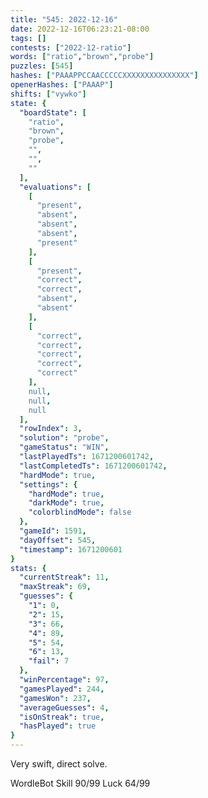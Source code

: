 ```yaml
---
title: "545: 2022-12-16"
date: 2022-12-16T06:23:21-08:00
tags: []
contests: ["2022-12-ratio"]
words: ["ratio","brown","probe"]
puzzles: [545]
hashes: ["PAAAPPCCAACCCCCXXXXXXXXXXXXXXX"]
openerHashes: ["PAAAP"]
shifts: ["vywko"]
state: {
  "boardState": [
    "ratio",
    "brown",
    "probe",
    "",
    "",
    ""
  ],
  "evaluations": [
    [
      "present",
      "absent",
      "absent",
      "absent",
      "present"
    ],
    [
      "present",
      "correct",
      "correct",
      "absent",
      "absent"
    ],
    [
      "correct",
      "correct",
      "correct",
      "correct",
      "correct"
    ],
    null,
    null,
    null
  ],
  "rowIndex": 3,
  "solution": "probe",
  "gameStatus": "WIN",
  "lastPlayedTs": 1671200601742,
  "lastCompletedTs": 1671200601742,
  "hardMode": true,
  "settings": {
    "hardMode": true,
    "darkMode": true,
    "colorblindMode": false
  },
  "gameId": 1591,
  "dayOffset": 545,
  "timestamp": 1671200601
}
stats: {
  "currentStreak": 11,
  "maxStreak": 69,
  "guesses": {
    "1": 0,
    "2": 15,
    "3": 66,
    "4": 89,
    "5": 54,
    "6": 13,
    "fail": 7
  },
  "winPercentage": 97,
  "gamesPlayed": 244,
  "gamesWon": 237,
  "averageGuesses": 4,
  "isOnStreak": true,
  "hasPlayed": true
}
---
```

<!-- more -->
Very swift, direct solve.

WordleBot
Skill 90/99
Luck 64/99
